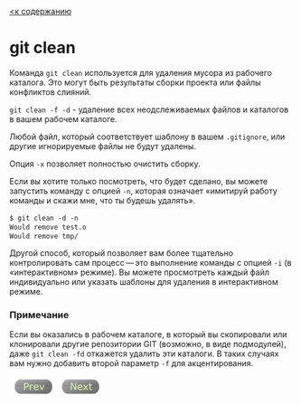 [<к содержанию](./readme.md)

# git clean

Команда `git clean` используется для удаления мусора из рабочего каталога. Это могут быть результаты сборки проекта или файлы конфликтов слияний.

`git clean -f -d`   -  удаление всех неодслеживаемых файлов  и каталогов в вашем рабочем каталоге.

Любой файл, который соответствует шаблону в вашем `.gitignore`, или другие игнорируемые файлы не будут удалены.

Опция `-x`  позволяет полностью очистить сборку.

Если вы хотите только посмотреть, что будет сделано, вы можете запустить команду с опцией `-n`, которая означает «имитируй работу команды и скажи мне, что ты будешь удалять».

```
$ git clean -d -n
Would remove test.o
Would remove tmp/
```
Другой способ, который позволяет вам более тщательно контролировать сам процесс — это выполнение команды с опцией `-i` (в «интерактивном» режиме). Вы можете просмотреть каждый файл индивидуально или указать шаблоны для удаления в интерактивном режиме.

### **Примечание**
Если вы оказались в рабочем каталоге, в который вы скопировали или клонировали другие репозитории GIT (возможно, в виде подмодулей), даже `git clean -fd` откажется удалить эти каталоги. В таких случаях вам нужно добавить второй параметр `-f` для акцентирования.



[![Prev](/assets/prev3.png)](git_add.md "Предыдущий раздел")[![Next](/assets/next3.png)](git_commit.md "Следующий раздел")